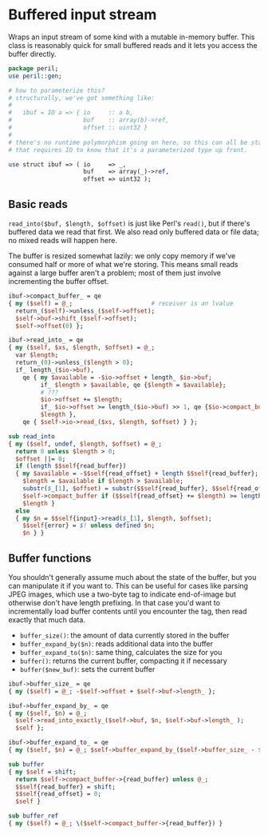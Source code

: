 # Buffered input stream
Wraps an input stream of some kind with a mutable in-memory buffer. This class
is reasonably quick for small buffered reads and it lets you access the buffer
directly.

```perl
package peril;
use peril::gen;

# how to parameterize this?
# structurally, we've got something like:
#
#   ibuf = IO a => { io     :: a b,
#                    buf    :: array(b)->ref,
#                    offset :: uint32 }
#
# there's no runtime polymorphism going on here, so this can all be static. but
# that requires IO to know that it's a parameterized type up front.

use struct ibuf => ( io     => _,
                     buf    => array(_)->ref,
                     offset => uint32 );
```

## Basic reads
`read_into($buf, $length, $offset)` is just like Perl's `read()`, but if
there's buffered data we read that first. We also read only buffered data or
file data; no mixed reads will happen here.

The buffer is resized somewhat lazily: we only copy memory if we've consumed
half or more of what we're storing. This means small reads against a large
buffer aren't a problem; most of them just involve incrementing the buffer
offset.

```perl
ibuf->compact_buffer_ = qe
{ my ($self) = @_;                      # receiver is an lvalue
  return_($self)->unless_($self->offset);
  $self->buf->shift_($self->offset);
  $self->offset(0) };

ibuf->read_into_ = qe
{ my ($self, $xs, $length, $offset) = @_;
  var $length;
  return_(0)->unless_($length > 0);
  if_ length_($io->buf),
    qe { my $available = -$io->offset + length_ $io->buf;
         if_ $length > $available, qe {$length = $available};
         # ???
         $io->offset += $length;
         if_ $io->offset >= length_($io->buf) >> 1, qe {$io->compact_buffer_};
         $length },
    qe { $self->io->read_($xs, $length, $offset) } };

sub read_into
{ my ($self, undef, $length, $offset) = @_;
  return 0 unless $length > 0;
  $offset ||= 0;
  if (length $$self{read_buffer})
  { my $available = -$$self{read_offset} + length $$self{read_buffer};
    $length = $available if $length > $available;
    substr($_[1], $offset) = substr($$self{read_buffer}, $$self{read_offset}, $length);
    $self->compact_buffer if ($$self{read_offset} += $length) >= length $$self{read_buffer} >> 1;
    $length }
  else
  { my $n = $$self{input}->read($_[1], $length, $offset);
    $$self{error} = $! unless defined $n;
    $n } }
```

## Buffer functions
You shouldn't generally assume much about the state of the buffer, but you can
manipulate it if you want to. This can be useful for cases like parsing JPEG
images, which use a two-byte tag to indicate end-of-image but otherwise don't
have length prefixing. In that case you'd want to incrementally load buffer
contents until you encounter the tag, then read exactly that much data.

- `buffer_size()`: the amount of data currently stored in the buffer
- `buffer_expand_by($n)`: reads additional data into the buffer
- `buffer_expand_to($n)`: same thing, calculates the size for you
- `buffer()`: returns the current buffer, compacting it if necessary
- `buffer($new_buf)`: sets the current buffer

```perl
ibuf->buffer_size_ = qe
{ my ($self) = @_; -$self->offset + $self->buf->length_ };

ibuf->buffer_expand_by_ = qe
{ my ($self, $n) = @_;
  $self->read_into_exactly_($self->buf, $n, $self->buf->length_ );
  $self };

ibuf->buffer_expand_to_ = qe
{ my ($self, $n) = @_; $self->buffer_expand_by_($self->buffer_size_ - $n) };

sub buffer
{ my $self = shift;
  return $self->compact_buffer->{read_buffer} unless @_;
  $$self{read_buffer} = shift;
  $$self{read_offset} = 0;
  $self }

sub buffer_ref
{ my ($self) = @_; \($self->compact_buffer->{read_buffer}) }
```
